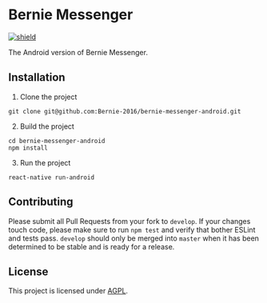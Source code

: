 # Bernie Messenger

[![shield](https://circleci.com/gh/Bernie-2016/contact-texter-android.svg?style=shield&circle-token=a68fdc230e65184dd4e6b8e4e155607e6f5845ad)](https://circleci.com/gh/Bernie-2016/contact-texter-android/tree/develop)

The Android version of Bernie Messenger.

## Installation

1. Clone the project
  ```
  git clone git@github.com:Bernie-2016/bernie-messenger-android.git
  ```

2. Build the project
  ```
  cd bernie-messenger-android
  npm install
  ```

3. Run the project
  ```
  react-native run-android
  ```

## Contributing

Please submit all Pull Requests from your fork to `develop`. If your changes touch code, please make sure to run `npm
test` and verify that bother ESLint and tests pass. `develop` should only be merged into `master` when it has been
determined to be stable and is ready for a release.

## License

This project is licensed under [AGPL](LICENSE).
